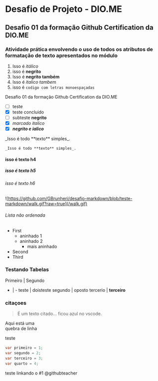# Desafio de Projeto - DIO.ME
## Desafio 01 da formação Github Certification da DIO.ME
### Atividade prática envolvendo o uso de todos os atributos de formatação de texto apresentados no módulo

1. Isso é *itálico*
2. isso é **negrito**
3. Isso é __negrito também__
4. Isso é _italico tambem_
5. isso é `codigo com letras monoespaçadas`


 Desafio 01 da formação Github Certification da DIO.ME

- [ ] teste
- [x] teste concluido
- [ ] subteste **negrito**
- [x] *marcado italico*
- [x] _**negrito e ialico**_

\_Isso é todo \*\*texto\*\* simples\_.

    _Isso é todo **texto** simples_.

#### isso é texto h4
##### isso é texto h5
###### isso é texto h6


![https://github.com/GBrunheri/desafio-markdown/blob/teste-markdown/walk.gif?raw=true](/walk.gif)


###### Lista não ordenada
- First
    - aninhado 1
    - aninhado 2
        - mais aninhado
- Second
- Third


### Testando Tabelas


Primeiro | Segundo
- | -
teste | doisteste
segundo | oposto
tercerio | **terceiro**

### citaçoes

> É um texto citado... ficou azul no vscode.

Aqui está uma <br> quebra de linha

<div class="button">teste</div>

```csharp
var primeiro = 1;
var segundo = 2; 
var terceiro = 3;
var quarto = 4;

```

teste linkando o #1 
@githubteacher



